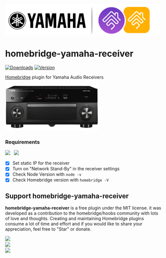<img src="branding/yamaha_homebridge.png" width="500px">

# homebridge-yamaha-receiver

[![Downloads](https://img.shields.io/npm/dt/homebridge-yamaha-receiver.svg?color=critical)](https://www.npmjs.com/package/homebridge-yamaha-receiver)
[![Version](https://img.shields.io/npm/v/homebridge-yamaha-receiver)](https://www.npmjs.com/package/homebridge-yamaha-receiver)<br>
<!-- [![verified-by-homebridge](https://badgen.net/badge/homebridge/verified/purple)](https://github.com/homebridge/homebridge/wiki/Verified-Plugins) [![Homebridge Discord](https://img.shields.io/discord/432663330281226270?color=728ED5&logo=discord&label=discord)](https://discord.gg/7DyabQ6)<br>
[![certified-hoobs-plugin](https://badgen.net/badge/HOOBS/Certified/yellow)](https://plugins.hoobs.org?ref=10876) [![hoobs-support](https://badgen.net/badge/HOOBS/Support/yellow)](https://support.hoobs.org?ref=10876) -->

[Homebridge](https://github.com/nfarina/homebridge) plugin for Yamaha Audio Receivers


  <img src="branding/product.png" width="300">

### Requirements


<img src="https://img.shields.io/badge/node-%3E%3D10.17-brightgreen"> &nbsp;
<img src="https://img.shields.io/badge/homebridge-%3E%3D1.1.6-brightgreen">

- [x] Set static IP for the receiver
- [x] Turn on "Network Stand-By" in the receiver settings
- [x] Check Node Version with `node -v`
- [x] Check Homebridge version with `homebridge -V`

## Support homebridge-yamaha-receiver

**homebridge-yamaha-receiver** is a free plugin under the MIT license. it was developed as a contribution to the homebridge/hoobs community with lots of love and thoughts.
Creating and maintaining Homebridge plugins consume a lot of time and effort and if you would like to share your appreciation, feel free to "Star" or donate.

<a target="blank" href="https://www.paypal.me/nitaybz"><img src="https://img.shields.io/badge/PayPal-Donate-blue.svg?logo=paypal"/></a><br>
<a target="blank" href="https://www.patreon.com/nitaybz"><img src="https://img.shields.io/badge/PATREON-Become a patron-red.svg?logo=patreon"/></a><br>
<a target="blank" href="https://ko-fi.com/nitaybz"><img src="https://img.shields.io/badge/Ko--Fi-Buy%20me%20a%20coffee-29abe0.svg?logo=ko-fi"/></a>